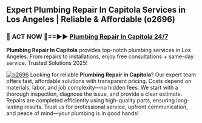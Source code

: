 ## Expert Plumbing Repair In Capitola Services in Los Angeles | Reliable & Affordable (o2696)  

<h3>🚿 ACT NOW 🌟==►► <a href="https://tinyurl.com/2ne6vx2x" rel="nofollow">Plumbing Repair In Capitola 24/7</a></h3>

**Plumbing Repair In Capitola** provides top-notch plumbing services in Los Angeles. From repairs to installations, enjoy free consultations + same-day service. Trusted Solutions 2025!

[![o2696](https://i.imgur.com/4PFF4AK.jpeg)](https://tinyurl.com/2ne6vx2x)
Looking for reliable **Plumbing Repair in Capitola**? Our expert team offers fast, affordable solutions with transparent pricing. Costs depend on materials, labor, and job complexity—no hidden fees. We start with a thorough inspection, diagnose the issue, and provide a clear estimate. Repairs are completed efficiently using high-quality parts, ensuring long-lasting results. Trust us for professional service, upfront communication, and peace of mind—your plumbing is in good hands!